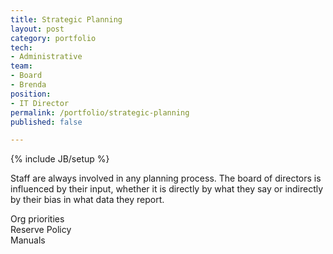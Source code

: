 ```yaml
---
title: Strategic Planning
layout: post
category: portfolio
tech:
- Administrative
team:
- Board
- Brenda
position:
- IT Director
permalink: /portfolio/strategic-planning
published: false

---
```

{% include JB/setup %}
<div id="node-133" class="node node-portfolio node-promoted node-unpublished">
  <div class="content clearfix">
    <div class="field field-name-body field-type-text-with-summary field-label-hidden"><div class="field-items"><div class="field-item even"><p>Staff are always involved in any planning process. The board of directors is influenced by their input, whether it is directly by what they say or indirectly by their bias in what data they report.</p>
<div>
	Org priorities</div>
<div>
	Reserve Policy</div>
<div>
	Manuals</div>
</div></div></div>  </div>
</div>
